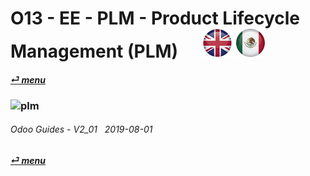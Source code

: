 # O13 - EE - PLM - Product Lifecycle Management (PLM) &nbsp;&nbsp;&nbsp;&nbsp; [![en-uk](/doc/img/en-uk_flag_button_small.png)](/en-uk/o13/ee/plm/en-uk-o13-ee-plm-plm-guides.md) [ ![es-mx](/doc/img/es-mx_flag_button_small.png)](/es-mx/o13/ee/plm/es-mx-o13-ee-plm-plm-guides.md)
#### [_&#x23CE; menu_](/en-uk/o13/ee/en-uk-o13-ee-guides-menu.md "Back to EE menu")  
### ![plm](/doc/img/plm.png)
	
###### Odoo Guides - V2_01 &nbsp; 2019-08-01  
**[_&#x23CE; menu_](/en-uk/o13/ee/en-uk-o13-ee-guides-menu.md)**  
